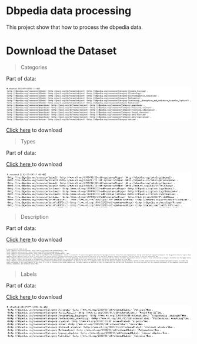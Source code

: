 # Dbpedia data processing
 This project show that how to process the dbpedia data.
 
# Download the Dataset

>Categories

Part of data:<br />
<p><img src="images/category.jpg"></p>
<p><a href="http://downloads.dbpedia.org/3.9/en/article_categories_en.nt.bz2">Click here</a> to download</p>

>Types

Part of data:<br />
<p><a href="http://downloads.dbpedia.org/3.9/en/instance_types_en.nt.bz2">Click here </a>to download</p>
<p><img src="images/type.jpg"></p>

>Description

Part of data:<br />
<p><a href="http://downloads.dbpedia.org/3.9/en/short_abstracts_en.nt.bz2">Click here </a>to download</p>
<p><img src="images/description.jpg"></p>

>Labels

Part of data:<br />
<p><a href="http://downloads.dbpedia.org/3.9/en/labels_en.nt.bz2">Click here </a>to download</p>
<p><img src="images/label.jpg"></p>
